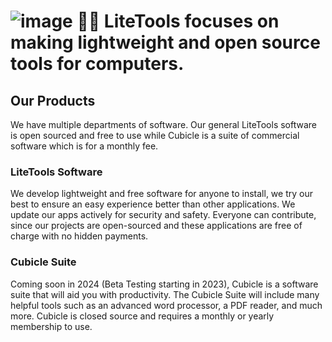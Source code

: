 # ![image](https://user-images.githubusercontent.com/53088136/151556610-ef152057-0e92-4c4b-851e-1313f269eb0e.png) 🙋‍♀️ **LiteTools focuses on making lightweight and open source tools for computers.**



## Our Products
We have multiple departments of software. Our general LiteTools software is open sourced and free to use while Cubicle is a suite of commercial software which is for a monthly fee.

### LiteTools Software
We develop lightweight and free software for anyone to install, we try our best to ensure an easy experience better than other applications. We update our apps actively for security and safety. Everyone can contribute, since our projects are open-sourced and these applications are free of charge with no hidden payments.

### Cubicle Suite
Coming soon in 2024 (Beta Testing starting in 2023), Cubicle is a software suite that will aid you with productivity. The Cubicle Suite will include many helpful tools such as an advanced word processor, a PDF reader, and much more. Cubicle is closed source and requires a monthly or yearly membership to use.


<!--
Hey! If you're seeing this, you're cool.
-->
